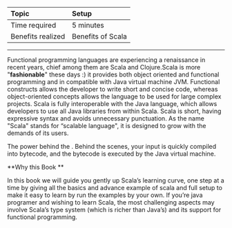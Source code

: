 | **Topic** | **Setup** |
| :--- | :--- |
| Time required | 5 minutes |
| Benefits realized | Benefits of Scala |

---

Functional programming languages are experiencing a renaissance in recent years, chief among them are Scala and Clojure.Scala is more "**fashionable**" these days :\) it provides both object oriented and functional programming and in compatible with Java virtual machine JVM. Functional constructs allows the developer to write short and concise code, whereas object-oriented concepts allows the language to be used for large complex projects. Scala is fully interoperable with the Java language, which allows developers to use all Java libraries from within Scala. Scala is short, having expressive syntax and avoids unnecessary punctuation. As the name "Scala" stands for “scalable language", it is designed to grow with the demands of its users.

The power behind the . Behind the scenes, your input is quickly compiled into bytecode, and the bytecode is executed by the Java virtual machine.

**Why this Book **

In this book we will guide you gently up Scala’s learning curve, one step at a time by giving all the basics and advance example of scala and full setup to make it easy to learn by run the examples by your own. If you’re java programer and wishing to learn Scala, the most challenging aspects  may involve Scala’s type system \(which is richer than Java’s\) and its support for functional programming. 

